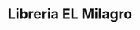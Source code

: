 ---
title: "Libreria EL Milagro"
url: /san-jose-pinula/libreria-el-milagro/
shop: material de oficina
---
